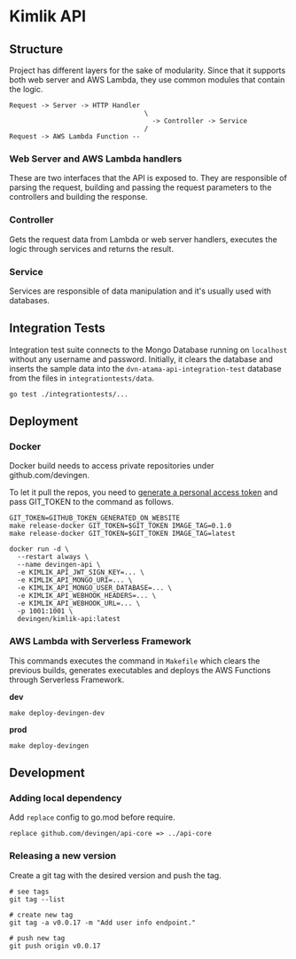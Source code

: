 # Kimlik API

## Structure
Project has different layers for the sake of modularity. Since that it supports both web server and AWS Lambda, 
they use common modules that contain the logic.

```
Request -> Server -> HTTP Handler  
                                  \
                                    -> Controller -> Service
                                  /
Request -> AWS Lambda Function --
```

### Web Server and AWS Lambda handlers
These are two interfaces that the API is exposed to. They are responsible of parsing the request,
building and passing the request parameters to the controllers and building the response.

### Controller
Gets the request data from Lambda or web server handlers, executes the logic through services and returns the result.

### Service
Services are responsible of data manipulation and it's usually used with databases.

## Integration Tests

Integration test suite connects to the Mongo Database running on `localhost` without any username and password.
Initially, it clears the database and inserts the sample data into the `dvn-atama-api-integration-test` 
database from the files in `integrationtests/data`.

```shell
go test ./integrationtests/...
```

## Deployment

### Docker

Docker build needs to access private repositories under github.com/devingen.

To let it pull the repos, you need to [generate a personal access token](https://github.com/settings/tokens)
and pass GIT_TOKEN to the command as follows.

```shell
GIT_TOKEN=GITHUB_TOKEN_GENERATED_ON_WEBSITE
make release-docker GIT_TOKEN=$GIT_TOKEN IMAGE_TAG=0.1.0
make release-docker GIT_TOKEN=$GIT_TOKEN IMAGE_TAG=latest
```

```shell
docker run -d \
  --restart always \
  --name devingen-api \
  -e KIMLIK_API_JWT_SIGN_KEY=... \
  -e KIMLIK_API_MONGO_URI=... \
  -e KIMLIK_API_MONGO_USER_DATABASE=... \
  -e KIMLIK_API_WEBHOOK_HEADERS=... \
  -e KIMLIK_API_WEBHOOK_URL=... \
  -p 1001:1001 \
  devingen/kimlik-api:latest
```

### AWS Lambda with Serverless Framework

This commands executes the command in `Makefile` which clears the previous builds,
generates executables and deploys the AWS Functions through Serverless Framework.

**dev**
```shell
make deploy-devingen-dev
```

**prod**
```shell
make deploy-devingen
```

## Development

### Adding local dependency

Add `replace` config to go.mod before require.

```
replace github.com/devingen/api-core => ../api-core
```

### Releasing a new version

Create a git tag with the desired version and push the tag.

```
# see tags
git tag --list

# create new tag
git tag -a v0.0.17 -m "Add user info endpoint."

# push new tag
git push origin v0.0.17
```